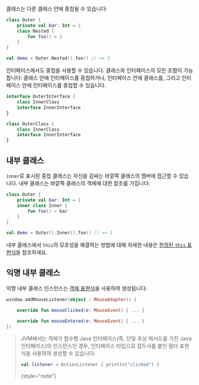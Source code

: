 [//]: # (title: 중첩 클래스 및 내부 클래스)

클래스는 다른 클래스 안에 중첩될 수 있습니다:

```kotlin
class Outer {
    private val bar: Int = 1
    class Nested {
        fun foo() = 2
    }
}

val demo = Outer.Nested().foo() // == 2
```

인터페이스에서도 중첩을 사용할 수 있습니다. 클래스와 인터페이스의 모든 조합이 가능합니다: 클래스 안에 인터페이스를 중첩하거나, 인터페이스 안에 클래스를, 그리고 인터페이스 안에 인터페이스를 중첩할 수 있습니다.

```kotlin
interface OuterInterface {
    class InnerClass
    interface InnerInterface
}

class OuterClass {
    class InnerClass
    interface InnerInterface
}
```

## 내부 클래스

`inner`로 표시된 중첩 클래스는 자신을 감싸는 바깥쪽 클래스의 멤버에 접근할 수 있습니다. 내부 클래스는 바깥쪽 클래스의 객체에 대한 참조를 가집니다:

```kotlin
class Outer {
    private val bar: Int = 1
    inner class Inner {
        fun foo() = bar
    }
}

val demo = Outer().Inner().foo() // == 1
```

내부 클래스에서 `this`의 모호성을 해결하는 방법에 대해 자세한 내용은 [한정된 `this` 표현식](this-expressions.md)을 참조하세요.

## 익명 내부 클래스

익명 내부 클래스 인스턴스는 [객체 표현식](object-declarations.md#object-expressions)을 사용하여 생성됩니다:

```kotlin
window.addMouseListener(object : MouseAdapter() {

    override fun mouseClicked(e: MouseEvent) { ... }

    override fun mouseEntered(e: MouseEvent) { ... }
})
```

> JVM에서는 객체가 함수형 Java 인터페이스(즉, 단일 추상 메서드를 가진 Java 인터페이스)의 인스턴스인 경우, 인터페이스 타입으로 접두사를 붙인 람다 표현식을 사용하여 생성할 수 있습니다:
>
>```kotlin
> val listener = ActionListener { println("clicked") }
> ```
> {style="note"}